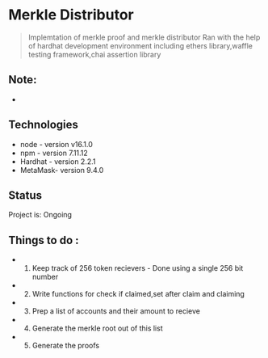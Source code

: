 # Merkle Distributor
>Implemtation of merkle proof and merkle distributor
>Ran with the help of hardhat development environment including ethers library,waffle testing framework,chai assertion library

## Note:
* 


## Technologies
* node    - version v16.1.0
* npm     - version 7.11.12
* Hardhat - version 2.2.1
* MetaMask- version 9.4.0

## Status
Project is: Ongoing


## Things to do :
* 1) Keep track of 256 token recievers - Done using a single 256 bit number 
* 2) Write functions for check if claimed,set after claim and claiming
* 3) Prep a list of accounts and their amount to recieve
* 4) Generate the merkle root out of this list
* 5) Generate the proofs
